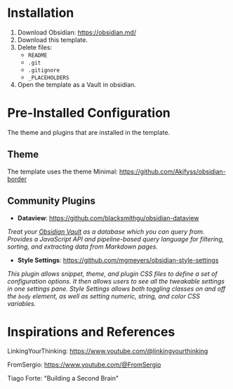 # Installation
1. Download Obsidian: https://obsidian.md/
2. Download this template.
3. Delete files:
	- `README`
	- `.git`
	- `.gitignore`
	- `_PLACEHOLDERS`
4. Open the template as a Vault in obsidian.

# Pre-Installed Configuration
The theme and plugins that are installed in the template.

## Theme
The template uses the theme Minimal: https://github.com/Akifyss/obsidian-border

## Community Plugins
- **Dataview**: https://github.com/blacksmithgu/obsidian-dataview

*Treat your [Obsidian Vault](https://obsidian.md/) as a database which you can query from. Provides a JavaScript API and pipeline-based query language for filtering, sorting, and extracting data from Markdown pages.*

- **Style Settings**: https://github.com/mgmeyers/obsidian-style-settings

*This plugin allows snippet, theme, and plugin CSS files to define a set of configuration options. It then allows users to see all the tweakable settings in one settings pane. Style Settings allows both toggling classes on and off the `body` element, as well as setting numeric, string, and color CSS variables.*

# Inspirations and References
LinkingYourThinking: https://www.youtube.com/@linkingyourthinking

FromSergio: https://www.youtube.com/@FromSergio

Tiago Forte: "Building a Second Brain"

